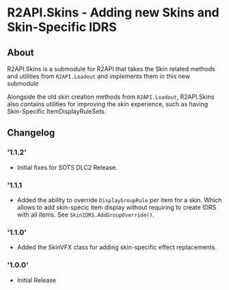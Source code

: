 # R2API.Skins - Adding new Skins and Skin-Specific IDRS

## About

R2API.Skins is a submodule for R2API that takes the Skin related methods and utilities from ``R2API.Loadout`` and implements them in this new submodule

Alongside the old skin creation methods from ``R2API.Loadout``, R2API.Skins also contains utilities for improving the skin experience, such as having Skin-Specific ItemDisplayRuleSets.

## Changelog

### '1.1.2'

* Initial fixes for SOTS DLC2 Release.

### '1.1.1

* Added the ability to override `DisplayGroupRule` per item for a skin. Which allows to add skin-specic item display without requiring to create IDRS with all items. See `SkinIDRS.AddGroupOverride()`.

### '1.1.0'

* Added the SkinVFX class for adding skin-specific effect replacements.

### '1.0.0'

* Initial Release

